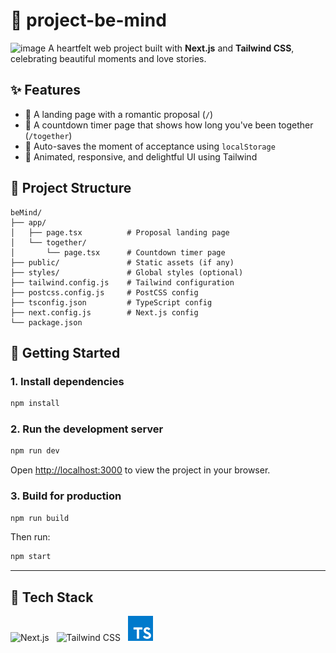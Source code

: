 # 💙 project-be-mind
![image](https://github.com/user-attachments/assets/025f7aa2-7512-4521-b309-230c7416f76f)
A heartfelt web project built with **Next.js** and **Tailwind CSS**, celebrating beautiful moments and love stories.

## ✨ Features

- 🌈 A landing page with a romantic proposal (`/`)
- 💑 A countdown timer page that shows how long you've been together (`/together`)
- 💾 Auto-saves the moment of acceptance using `localStorage`
- 💖 Animated, responsive, and delightful UI using Tailwind

## 📁 Project Structure

```
beMind/
├── app/
│   ├── page.tsx          # Proposal landing page
│   └── together/
│       └── page.tsx      # Countdown timer page
├── public/               # Static assets (if any)
├── styles/               # Global styles (optional)
├── tailwind.config.js    # Tailwind configuration
├── postcss.config.js     # PostCSS config
├── tsconfig.json         # TypeScript config
├── next.config.js        # Next.js config
└── package.json
```

## 🚀 Getting Started

### 1. Install dependencies

```bash
npm install
```

### 2. Run the development server

```bash
npm run dev
```

Open [http://localhost:3000](http://localhost:3000) to view the project in your browser.

### 3. Build for production

```bash
npm run build
```

Then run:

```bash
npm start
```

---

## 🧠 Tech Stack

<p align="left">
  <img src="https://upload.wikimedia.org/wikipedia/commons/8/8e/Nextjs-logo.svg" alt="Next.js" width="40" height="40" />
  &nbsp;
  <img src="https://www.vectorlogo.zone/logos/tailwindcss/tailwindcss-icon.svg" alt="Tailwind CSS" width="40" height="40" />
  &nbsp;
  <img src="https://raw.githubusercontent.com/github/explore/main/topics/typescript/typescript.png" alt="TypeScript" width="40" height="40" />
</p>

<!-- ## 💌 Inspiration

This project was created as a sweet digital gesture of affection — every second counts when it comes to love 💗
!-->
